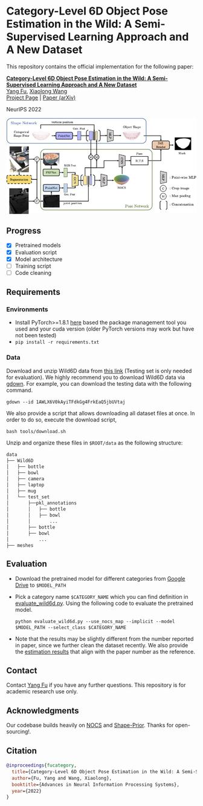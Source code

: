 # Category-Level 6D Object Pose Estimation in the Wild: A Semi-Supervised Learning Approach and A New Dataset


This repository contains the official implementation for the following paper:

**[Category-Level 6D Object Pose Estimation in the Wild: A Semi-Supervised Learning Approach and A New Dataset](https://oasisyang.github.io/semi-pose/)**
<br/>
[Yang Fu](https://oasisyang.github.io/), 
[Xiaolong Wang](https://xiaolonw.github.io/)
<br/>
[Project Page](https://oasisyang.github.io/semi-pose/) | [Paper (arXiv)](https://arxiv.org/abs/2206.15436)

NeurIPS 2022

![approach](assets/approach.jpg)

## Progress
- [x] Pretrained models
- [x] Evaluation script
- [x] Model architecture
- [ ] Training script
- [ ] Code cleaning

## Requirements
### Environments
- Install PyTorch>=1.8.1 [here](https://pytorch.org/get-started/locally/) based the package management tool you used and your cuda version (older PyTorch versions may work but have not been tested)
- `pip install -r requirements.txt`
### Data
Download and unzip Wild6D data from [this link](https://drive.google.com/drive/folders/1SjWUcuSvYMM5rPPd4aQhK0jo1IHbCJbT) (Testing set is only needed for evaluation). 
We highly recommend you to download Wild6D data via [gdown](https://github.com/wkentaro/gdown). For example, you can download the testing data with the following command.
    
  ```
  gdown --id 1AWLX6V0kAyiTFdkGg4FrkEaQ5jbUVtaj
  ```
We also provide a script that allows downloading all dataset files at once. In order to do so, execute the download script, 
  ```
  bash tools/download.sh
  ```

Unzip and organize these files in ``$ROOT/data``  as the following structure:
```
data
├── Wild6D
│   ├── bottle
│   ├── bowl
│   ├── camera
│   ├── laptop
│   ├── mug
│   └── test_set
│       ├──pkl_annotations
│       │   ├── bottle
│       │   ├── bowl
│       │       ...
│       ├── bottle
│       ├── bowl
│           ...
├── meshes
```

## Evaluation
- Download the pretrained model for different categories from [Google Drive](https://drive.google.com/drive/folders/1Xt-b6FF9iOOyIBuygh-SGkEiTSkF41hx) to `$MODEL_PATH`
- Pick a category name `$CATEGORY_NAME` which you can find definition in [evaluate_wild6d.py](evaluate_wild6d.py). Using the following code to evaluate the pretrained model.

    ```
    python evaluate_wild6d.py --use_nocs_map --implicit --model $MODEL_PATH --select_class $CATEGORY_NAME
    ```
- Note that the results may be slightly different from the number reported in paper, since we further clean the dataset recently. We also provide the [estimation results](https://drive.google.com/file/d/1SRAMxBLi44y31AxFEl0Lgm86WmFPoGEF) that align with the paper number as the reference.

## Contact

Contact [Yang Fu](mailto:yafu@ucsd.edu) if you have any further questions. This repository is for academic research use only.

## Acknowledgments
Our codebase builds heavily on [NOCS](https://github.com/hughw19/NOCS_CVPR2019) and [Shape-Prior](https://github.com/mentian/object-deformnet). Thanks for open-sourcing!.

## Citation

```bibtex
@inproceedings{fucategory,
  title={Category-Level 6D Object Pose Estimation in the Wild: A Semi-Supervised Learning Approach and A New Dataset},
  author={Fu, Yang and Wang, Xiaolong},
  booktitle={Advances in Neural Information Processing Systems},
  year={2022}
}